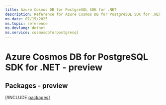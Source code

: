 ```yaml
---
title: Azure Cosmos DB for PostgreSQL SDK for .NET
description: Reference for Azure Cosmos DB for PostgreSQL SDK for .NET
ms.date: 07/15/2025
ms.topic: reference
ms.devlang: dotnet
ms.service: cosmosdbforpostgresql
---
```

# Azure Cosmos DB for PostgreSQL SDK for .NET - preview
## Packages - preview
[!INCLUDE [packages](cosmos-db-for-postgresql-index.md)]